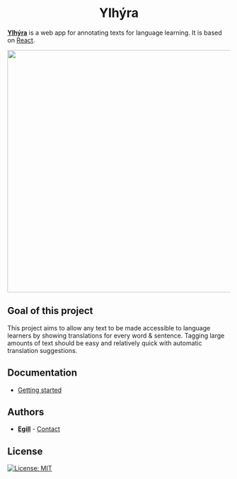 <h1 align="center">Ylhýra</h1>

**[Ylhýra](https://ylhyra.is/)** is a web app for annotating texts for language learning. It is based on [React](https://reactjs.org/).

<p align="center">
	<a href="https://ylhyra.is/">
		<img width="548" src="https://ylhyra.is/images/c/c0/Ylhyra_demo.gif">
	</a>
</p>

## Goal of this project

This project aims to allow any text to be made accessible to language learners by showing translations for every word & sentence. Tagging large amounts of text should be easy and relatively quick with automatic translation suggestions.

## Documentation

* [Getting started](https://ylhyra.is/Manual:Getting_started)

## Authors

- [**Egill**](https://github.com/egilll/) - [Contact](mailto:egillsigurdur@gmail.com)

## License

[![License: MIT](https://img.shields.io/badge/License-MIT-yellow.svg)](https://opensource.org/licenses/MIT)
